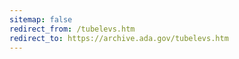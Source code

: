 ```yaml
---
sitemap: false 
redirect_from: /tubelevs.htm 
redirect_to: https://archive.ada.gov/tubelevs.htm 
---
```

